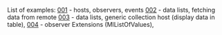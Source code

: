 List of examples:
[001](https://rawgithub.com/rbelusic/fm-js/master/html/examples/001/index.html) - hosts, observers, events
[002](https://rawgithub.com/rbelusic/fm-js/master/html/examples/002/index.html) - data lists, fetching data from remote
[003](https://rawgithub.com/rbelusic/fm-js/master/html/examples/003/index.html) - data lists, generic collection host (display data in table), 
[004](https://rawgithub.com/rbelusic/fm-js/master/html/examples/004/index.html) - observer Extensions (MlListOfValues),


